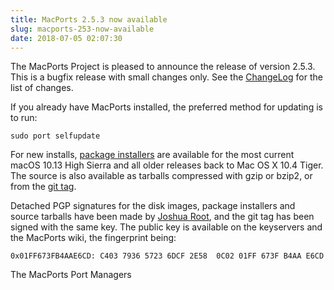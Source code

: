 ```yaml
---
title: MacPorts 2.5.3 now available
slug: macports-253-now-available
date: 2018-07-05 02:07:30
---
```


The MacPorts Project is pleased to announce the release of version
2.5.3. This is a bugfix release with small changes only. See the
[ChangeLog][1] for the list of changes.

If you already have MacPorts installed, the preferred method for
updating is to run:

`sudo port selfupdate`

For new installs, [package installers][2] are available for the most current
macOS 10.13 High Sierra and all older releases back to Mac OS X 10.4 Tiger. The
source is also available as tarballs compressed with gzip or bzip2, or from the
[git tag][3].

Detached PGP signatures for the disk images, package installers and
source tarballs have been made by [Joshua Root][4], and the git tag has
been signed with the same key. The public key is available on the
keyservers and the MacPorts wiki, the fingerprint being:

`0x01FF673FB4AAE6CD: C403 7936 5723 6DCF 2E58  0C02 01FF 673F B4AA E6CD`

The MacPorts Port Managers

[1]: <https://github.com/macports/macports-base/blob/release-2.5/ChangeLog>
[2]: <https://www.macports.org/install.php>
[3]: <https://github.com/macports/macports-base/releases/tag/v2.5.3>
[4]: <https://trac.macports.org/wiki/jmr>
